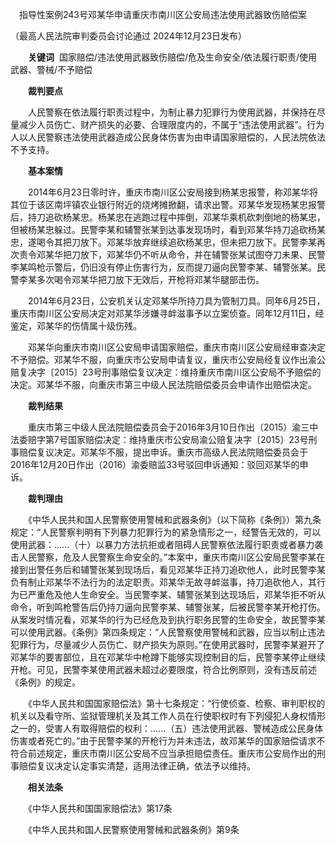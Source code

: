 　指导性案例243号邓某华申请重庆市南川区公安局违法使用武器致伤赔偿案

（最高人民法院审判委员会讨论通过 2024年12月23日发布）

　　**关键词**  国家赔偿/违法使用武器致伤赔偿/危及生命安全/依法履行职责/使用武器、警械/不予赔偿

　　**裁判要点**

　　人民警察在依法履行职责过程中，为制止暴力犯罪行为使用武器，并保持在尽量减少人员伤亡、财产损失的必要、合理限度内的，不属于“违法使用武器”。行为人以人民警察违法使用武器造成公民身体伤害为由申请国家赔偿的，人民法院依法不予支持。

　　**基本案情**

　　2014年6月23日零时许，重庆市南川区公安局接到杨某忠报警，称邓某华将其位于该区南坪镇农业银行附近的烧烤摊掀翻，请求出警。邓某华发现杨某忠报警后，持刀追砍杨某忠。杨某忠在逃跑过程中摔倒，邓某华乘机砍刺倒地的杨某忠，但被杨某忠躲过。民警李某和辅警张某到达事发现场时，看到邓某华持刀追砍杨某忠，遂喝令其把刀放下。邓某华放弃继续追砍杨某忠，但未把刀放下。民警李某再次责令邓某华把刀放下，邓某华仍不听从命令，并在辅警张某试图夺刀未果、民警李某鸣枪示警后，仍旧没有停止伤害行为，反而提刀逼向民警李某、辅警张某。民警李某多次喝令邓某华把刀放下无效后，开枪将邓某华腿部击伤。

　　2014年6月23日，公安机关认定邓某华所持刀具为管制刀具。同年6月25日，重庆市南川区公安局决定对邓某华涉嫌寻衅滋事予以立案侦查。同年12月11日，经鉴定，邓某华的伤情属十级伤残。

　　邓某华向重庆市南川区公安局申请国家赔偿，重庆市南川区公安局经审查决定不予赔偿。邓某华不服，向重庆市公安局申请复议，重庆市公安局经复议作出渝公赔复决字〔2015〕23号刑事赔偿复议决定：维持重庆市南川区公安局不予赔偿的决定。邓某华不服，向重庆市第三中级人民法院赔偿委员会申请作出赔偿决定。

　　**裁判结果**

　　重庆市第三中级人民法院赔偿委员会于2016年3月10日作出（2015）渝三中法委赔字第7号国家赔偿决定：维持重庆市公安局渝公赔复决字〔2015〕23号刑事赔偿复议决定。邓某华不服，提出申诉。重庆市高级人民法院赔偿委员会于2016年12月20日作出（2016）渝委赔监33号驳回申诉通知：驳回邓某华的申诉。

　　**裁判理由**

　　《中华人民共和国人民警察使用警械和武器条例》（以下简称《条例》）第九条规定：“人民警察判明有下列暴力犯罪行为的紧急情形之一，经警告无效的，可以使用武器：......（十）以暴力方法抗拒或者阻碍人民警察依法履行职责或者暴力袭击人民警察，危及人民警察生命安全的。”本案中，重庆市南川区公安局民警李某在接到出警任务后和辅警张某到现场后，看见邓某华正持刀追砍他人，此时民警李某负有制止邓某华不法行为的法定职责。邓某华无故寻衅滋事，持刀追砍他人，其行为已严重危及他人生命安全。当民警李某、辅警张某到达现场后，邓某华拒不听从命令，听到鸣枪警告后仍持刀逼向民警李某、辅警张某，后被民警李某开枪打伤。从案发时情况看，邓某华的行为已经危及到执行职务民警的生命安全，故民警李某可以使用武器。《条例》第四条规定：“人民警察使用警械和武器，应当以制止违法犯罪行为，尽量减少人员伤亡、财产损失为原则。”在使用武器时，民警李某避开了邓某华的要害部位，且在邓某华中枪蹲下能够实现控制目的后，民警李某停止继续开枪。可见，民警李某使用武器未超过必要限度，符合比例原则，没有违反前述《条例》的规定。

　　《中华人民共和国国家赔偿法》第十七条规定：“行使侦查、检察、审判职权的机关以及看守所、监狱管理机关及其工作人员在行使职权时有下列侵犯人身权情形之一的，受害人有取得赔偿的权利：......（五）违法使用武器、警械造成公民身体伤害或者死亡的。”由于民警李某的开枪行为并未违法，故邓某华的国家赔偿请求不符合前述规定，重庆市南川区公安局不应当承担赔偿责任。重庆市公安局作出的刑事赔偿复议决定认定事实清楚，适用法律正确，依法予以维持。

　　**相关法条**

　　《中华人民共和国国家赔偿法》第17条

　　《中华人民共和国人民警察使用警械和武器条例》第9条